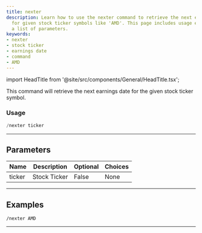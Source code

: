 ```yaml
---
title: nexter
description: Learn how to use the nexter command to retrieve the next earnings date
  for given stock ticker symbols like 'AMD'. This page includes usage examples and
  a list of parameters.
keywords:
- nexter
- stock ticker
- earnings date
- command
- AMD
---
```


import HeadTitle from '@site/src/components/General/HeadTitle.tsx';

<HeadTitle title="nexter - Duediligence - Telegram - Reference | OpenBB Bot Docs" />

This command will retrieve the next earnings date for the given stock ticker symbol.

### Usage

```python wordwrap
/nexter ticker
```

---

## Parameters

| Name | Description | Optional | Choices |
| ---- | ----------- | -------- | ------- |
| ticker | Stock Ticker | False | None |


---

## Examples

```
/nexter AMD
```

---
